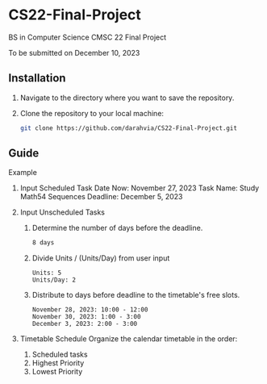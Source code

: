 # CS22-Final-Project

BS in Computer Science 
CMSC 22 Final Project

To be submitted on December 10, 2023

## Installation
1. Navigate to the directory where you want to save the repository. 
2. Clone the repository to your local machine:

   ```bash
   git clone https://github.com/darahvia/CS22-Final-Project.git

## Guide
Example

1. Input Scheduled Task
Date Now: November 27, 2023
Task Name: Study Math54 Sequences
Deadline: December 5, 2023

2. Input Unscheduled Tasks

   1. Determine the number of days before the deadline.
      ```bash
      8 days
   2. Divide Units / (Units/Day) from user input
      ```
      Units: 5
      Units/Day: 2
   3. Distribute to days before deadline to the timetable's free slots.
      ```
      November 28, 2023: 10:00 - 12:00 
      November 30, 2023: 1:00 - 3:00
      December 3, 2023: 2:00 - 3:00
3. Timetable Schedule
   Organize the calendar timetable in the order:
   1. Scheduled tasks
   2. Highest Priority
   3. Lowest Priority